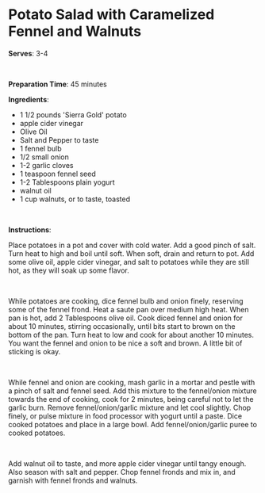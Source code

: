 Potato Salad with Caramelized Fennel and Walnuts
================================================

**Serves**: 3-4

 

**Preparation Time**: 45 minutes

**Ingredients**:

-   1 1/2 pounds 'Sierra Gold' potato
-   apple cider vinegar
-   Olive Oil
-   Salt and Pepper to taste
-   1 fennel bulb
-   1/2 small onion
-   1-2 garlic cloves
-   1 teaspoon fennel seed
-   1-2 Tablespoons plain yogurt
-   walnut oil
-   1 cup walnuts, or to taste, toasted

 

**Instructions**:

Place potatoes in a pot and cover with cold water. Add a good pinch of salt. Turn heat to high and boil until soft. When soft, drain and return to pot. Add some olive oil, apple cider vinegar, and salt to potatoes while they are still hot, as they will soak up some flavor.

 

While potatoes are cooking, dice fennel bulb and onion finely, reserving some of the fennel frond. Heat a saute pan over medium high heat. When pan is hot, add 2 Tablespoons olive oil. Cook diced fennel and onion for about 10 minutes, stirring occasionally, until bits start to brown on the bottom of the pan. Turn heat to low and cook for about another 10 minutes. You want the fennel and onion to be nice a soft and brown. A little bit of sticking is okay.

 

While fennel and onion are cooking, mash garlic in a mortar and pestle with a pinch of salt and fennel seed. Add this mixture to the fennel/onion mixture towards the end of cooking, cook for 2 minutes, being careful not to let the garlic burn. Remove fennel/onion/garlic mixture and let cool slightly. Chop finely, or pulse mixture in food processor with yogurt until a paste. Dice cooked potatoes and place in a large bowl. Add fennel/onion/garlic puree to cooked potatoes.

 

Add walnut oil to taste, and more apple cider vinegar until tangy enough. Also season with salt and pepper. Chop fennel fronds and mix in, and garnish with fennel fronds and walnuts.
